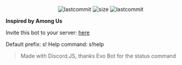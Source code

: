 <p align="center">

<img alt="lastcommit" src="https://img.shields.io/github/last-commit/minhh2792/sus?style=for-the-badge">
<img alt="size" src="https://img.shields.io/github/languages/code-size/minhh2792/sus?style=for-the-badge">
<img alt="lastcommit" src="https://img.shields.io/github/issues-pr/minhh2792/sus?style=for-the-badge">
</p>

**Inspired by Among Us**

Invite this bot to your server: [here](https://discord.com/api/oauth2/authorize?client_id=843701781884436530&permissions=0&scope=bot)

Default prefix: s!
Help command: s!help

> Made with Discord.JS, thanks Evo Bot for the status command




